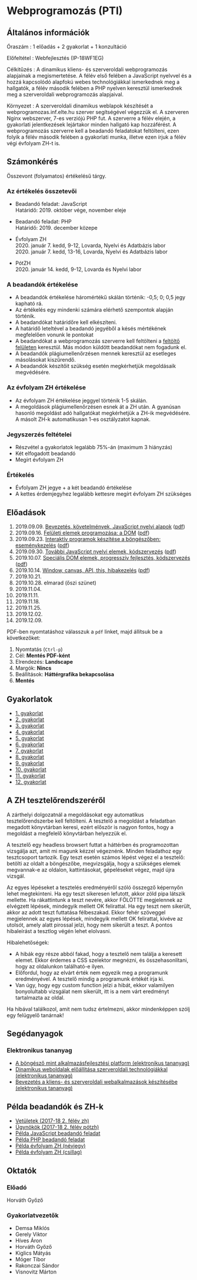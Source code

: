 # Webprogramozás (PTI)

## Általános információk

Óraszám
: 1 előadás + 2 gyakorlat + 1 konzultáció

Előfeltétel
: Webfejlesztés (IP-18WF1EG)

Célkitűzés
: A dinamikus kliens- és szerveroldali webprogramozás alapjainak a megismertetése. A félév első felében a JavaScript nyelvvel és a hozzá kapcsolódó alapfokú webes technológiákkal ismerkednek meg a hallgatók, a félév második felében a PHP nyelven keresztül ismerkednek meg a szerveroldali webprogramozás alapjaival.

Környezet
: A szerveroldali dinamikus weblapok készítését a webprogramozas.inf.elte.hu szerver segítségével végezzük el. A szerveren Nginx webszerver, 7-es verziójú PHP fut. A szerverre a félév elején, a gyakorlati jelentkezések lejártakor minden hallgató kap hozzáférést. A webprogramozás szerverre kell a beadandó feladatokat feltölteni, ezen folyik a félév második felében a gyakorlati munka, illetve ezen írjuk a félév végi évfolyam ZH-t is.

## Számonkérés

Összevont (folyamatos) értékelésű tárgy.

### Az értékelés összetevői

<!-- * Beadandó feladat (PTI): [JavaScript](#!/subjects/webprog-pti#javascript-beadandó-(pti)-%E2%80%93-robotkaland)   -->
* Beadandó feladat: JavaScript  
    Határidő: 2019. október vége, november eleje  
    <!-- Határidő: 2019. április 23. éjfél   -->
    <!-- [Beadás](http://webprogramozas.inf.elte.hu/ebr) -->

<!-- * Beadandó feladat: [PHP](#!/subjects/webprog-pti#php-beadandó-(pti)-%E2%80%93-robotkaland)   -->
* Beadandó feladat: PHP  
    Határidő: 2019. december közepe  
    <!-- Határidő: 2019. május 28.   -->
    <!-- [Beadás](http://webprogramozas.inf.elte.hu/ebr) -->

<!-- * [Évfolyam ZH](#!/subjects/webprog-pti/zh/avengers)   -->
* Évfolyam ZH  
    2020. január 7. kedd, 9-12, Lovarda, Nyelvi és Adatbázis labor  
    2020. január 7. kedd, 13-16, Lovarda, Nyelvi és Adatbázis labor

<!-- * [PótZH](#!/subjects/webprog-pti/zh/thor)   -->
* PótZH  
    2020. január 14. kedd, 9-12, Lovarda és Nyelvi labor

### A beadandók értékelése

* A beadandók értékelése háromértékű skálán történik: -0,5; 0; 0,5 jegy kapható rá.
* Az értékelés egy mindenki számára elérhető szempontok alapján történik.
* A beadandókat határidőre kell elkészíteni.
* A határidő leteltével a beadandó jegyéből a késés mértékének megfelelően vonunk le pontokat
* A beadandókat a webprogramozás szerverre kell feltölteni a [feltöltő felületen](http://webprogramozas.inf.elte.hu/ebr) keresztül. Más módon küldött beadandókat nem fogadunk el.
* A beadandók plágiumellenőrzésen mennek keresztül az esetleges másolásokat kiszűrendő.
* A beadandók készítőit szükség esetén megkérhetjük megoldásaik megvédésére.

### Az évfolyam ZH értékelése

* Az évfolyam ZH értékelése jeggyel történik 1-5 skálán.
* A megoldások plágiumellenőrzésen esnek át a ZH után. A gyanúsan hasonló megoldást adó hallgatókat megkérhetjük a ZH-ik megvédésére. A másolt ZH-k automatikusan 1-es osztályzatot kapnak.

### Jegyszerzés feltételei

* Részvétel a gyakorlatok legalább 75%-án (maximum 3 hiányzás)
* Két elfogadott beadandó
* Megírt évfolyam ZH

### Értékelés

* Évfolyam ZH jegye + a két beadandó értékelése
* A kettes érdemjegyhez legalább kettesre megírt évfolyam ZH szükséges

## Előadások

1. 2019.09.09. [Bevezetés, követelmények, JavaScript nyelvi alapok](http://webprogramozas.inf.elte.hu/webprog/ea/01/) ([pdf](http://webprogramozas.inf.elte.hu/webprog/ea/01/?print-pdf))
2. 2019.09.16. [Felületi elemek programozása: a DOM](http://webprogramozas.inf.elte.hu/webprog/ea/02/) ([pdf](http://webprogramozas.inf.elte.hu/webprog/ea/02/?print-pdf))
3. 2019.09.23. [Interaktív programok készítése a böngészőben: eseménykezelés](http://webprogramozas.inf.elte.hu/webprog/ea/03/) ([pdf](http://webprogramozas.inf.elte.hu/webprog/ea/03/?print-pdf))
4. 2019.09.30. [További JavaScript nyelvi elemek, kódszervezés](http://webprogramozas.inf.elte.hu/webprog/ea/04/) ([pdf](http://webprogramozas.inf.elte.hu/webprog/ea/04/?print-pdf))
5. 2019.10.07. [Speciális DOM elemek, progresszív fejlesztés, kódszervezés](http://webprogramozas.inf.elte.hu/webprog/ea/05/) ([pdf](http://webprogramozas.inf.elte.hu/webprog/ea/05/?print-pdf))
6. 2019.10.14. [Window, canvas, API, this, hibakezelés](http://webprogramozas.inf.elte.hu/webprog/ea/06/) ([pdf](http://webprogramozas.inf.elte.hu/webprog/ea/06/?print-pdf))
7. 2019.10.21. 
8. 2019.10.28. elmarad (őszi szünet)
9. 2019.11.04. 
10. 2019.11.11. 
11. 2019.11.18. 
12. 2019.11.25. 
13. 2019.12.02. 
14. 2019.12.09. 

PDF-ben nyomtatáshoz válasszuk a `pdf` linket, majd állítsuk be a következőket:

1. Nyomtatás (`Ctrl-p`)
2. Cél: **Mentés PDF-ként**
3. Elrendezés: **Landscape**
4. Margók: **Nincs**
5. Beállítások: **Háttérgrafika bekapcsolása**
6. **Mentés**

## Gyakorlatok

- [1. gyakorlat](#!/subjects/webprog-pti/gyak/01)
- [2. gyakorlat](#!/subjects/webprog-pti/gyak/02)
- [3. gyakorlat](#!/subjects/webprog-pti/gyak/03)
- [4. gyakorlat](#!/subjects/webprog-pti/gyak/04)
- [5. gyakorlat](#!/subjects/webprog-pti/gyak/05)
- [6. gyakorlat](#!/subjects/webprog-pti/gyak/06)
- [7. gyakorlat](#!/subjects/webprog-pti/gyak/07)
- [8. gyakorlat](#!/subjects/webprog-pti/gyak/08)
- [9. gyakorlat](#!/subjects/webprog-pti/gyak/09)
- [10. gyakorlat](#!/subjects/webprog-pti/gyak/10)
- [11. gyakorlat](#!/subjects/webprog-pti/gyak/11)
- [12. gyakorlat](#!/subjects/webprog-pti/gyak/12)

<!-- 
<style>
table.robot {
  border-collapse: collapse;
}
.robot td {
  width: 20px;
  height: 20px;
  border: 1px solid gray
}
.mezo {
  background-color: lightgray;
}
.futoszalag {
  background-color: lightblue;
}
.forgato {
  background-color: orange;
}
.start {
  background-color: lightgreen;
}
.cel {
  background-color: darkgreen;
}
.godor {
  background-color: black;
}
.jobb.fal {
  border-right: 4px solid yellow;
}
.bal.fal {
  border-left: 4px solid yellow;
}
.fent.fal {
  border-top: 4px solid yellow;
}
.lent.fal {
  border-bottom: 4px solid yellow;
}
main img {
  max-width: 80%;
}
</style>

## JavaScript beadandó (PTI) -- Robotkaland

:::center aligned walle
![](/assets/images/webfejl2/walle.jpg)
:::

Wall-E, a kis robot egy hatalmas űrhajó alsó szintjén a gépházban dolgozik. Egy nap az űrhajó meteorzáporba kerül, és az egyik meteor lyukat üt az űrhajó testén. A sérülés olyan veszélyes, hogy az automata védelmi rendszer azonnal lezárja ezt a szintet, így emberek nem tudnak a gépházba bemenni. Egyedül Wall-E tartózkodik a gépházban, akinek utasításokat adhatunk. Wall-E memóriája azonban véges, így egyszerre csak 5 parancsot tud megjegyezni és végrehajtani, majd újra és újra be kell őt programozni a következő lépésekre. Ráadásul a meteor a kommunikációs egységet is megrongálta, így mindig csak 9 véletlenszerű utasítás közül választhatjuk ki az 5 parancsot. A dolgot azonban a terep is nehezíti: ami a mindennapi munkát segítette, az most itt akár hátráltathatja is a haladást. A gépházban ugyanis futószalagok, forgatók és gödrök vannak, amelyek befolyásolják a robot mozgását.
Segíts Wall-E-nak eljutni a gépházban a sérülés helyére és megjavítani azt!

### A főoldal

A nyitóoldalon legyen lehetőség pályát választani. Készítsünk elő két pályát: egy kisebbet és egy nagyobbat. A választás után megjelenik a játék oldala, ahol elkezdődik a játék.

### A játék fázisai

<table border="1">
    <tr><td>
    <table class="robot">
        <tr>
            <td class="mezo"></td>
            <td class="cel">✹</td>
            <td class="mezo"></td>
            <td class="mezo"></td>
            <td class="godor"></td>
            <td class="mezo"></td>
        </tr>
        <tr>
            <td class="mezo"></td>
            <td class="futoszalag">⮦</td>
            <td class="futoszalag">⮢</td>
            <td class="mezo"></td>
            <td class="mezo"></td>
            <td class="mezo"></td>
        </tr>
        <tr>
            <td class="mezo"></td>
            <td class="futoszalag">↓</td>
            <td class="futoszalag">⮤</td>
            <td class="futoszalag">←</td>
            <td class="futoszalag">←</td>
            <td class="futoszalag">←</td>
        </tr>
        <tr>
            <td class="mezo"></td>
            <td class="forgato">↺</td>
            <td class="mezo jobb fal"></td>
            <td class="mezo bal fent fal"></td>
            <td class="mezo"></td>
            <td class="mezo"></td>
        </tr>
        <tr>
            <td class="mezo"></td>
            <td class="mezo"></td>
            <td class="godor"></td>
            <td class="mezo"></td>
            <td class="start">⮘</td>
            <td class="mezo"></td>
        </tr>
    </table>
    </td></tr>
    <tr>
        <td>
            9 véletlenszerűen generált kártya
        </td>
    </tr>
    <tr>
        <td>
            5 kiválasztott kártya
        </td>
    </tr>
</table>

#### 0. Előkészületek

Adott egy NxM-es pálya, minden mezője a következő lehet:

- padló (`▩`)
- futószalag (`←`,`↑`,`→`,`↓`,`⮠`,`⮡`,`⮢`,`⮣`,`⮤`,`⮥`,`⮦`,`⮧`)
- forgató (`↺`,`↻`)
- gödör (`◼`)
- start pont egy alap kiindulási iránnyal
- sérülés (`✹`)

A mezők között fal is lehet, ezen a robot nem tud átmenni. A pályát gödör veszi körbe; a pályáról lelépve ebbe zuhanunk. A robot a start pontról indul, a megadott irányba néz (`⮘`,`⮙`,`⮚`,`⮛`). A játék a következő lépésekből áll.

#### 1. Utasítások generálása

A kiindulási utasításkészlet a következő:

- 1 lépés előre (3db) `⭢`
- 2 lépés előre (3db) `⮆`
- 3 lépés előre (3db) `⇶`
- fordulj balra (3db) `⬏`
- fordulj jobbra (3db) `⬎`
- fordulj meg (3db) `⮌`
- tolass (3db) `⭠`

Ebből kell 9 utasítást véletlenszerűen kiválasztania a gépnek, és a képernyőn megjeleníteni.

#### 2. Utasítások kiválasztása

A feltüntetett 9 utasítás közül kell 5 kártyát kiválasztanunk adott idő alatt, és ezeket az utasításregiszterekbe rakni. Az utasításregiszterek minden kör kezdetén üresek. A választás kattintással történik, és az utasításregisztereket balról jobbra folyamatosan töltjük föl. Visszalépési lehetőség nincs az adott körben. A rendelkezésre álló idő a pályához tartozik, értékét fel kell tüntetni másodpercenként. Ha az idő letelik, akkor az utasításregisztereket a lehetőségek közül véletlenszerűen feltölti a gép. Ha az idő letelte előtt beteltek a regiszterek, akkor a következő fázis jön (utasítások végrehajtása).

#### 3. Utasítások végrehajtása

Ekkor egyesével végrehajtjuk a kiválasztott 5 utasítást. Minden utasításnál először a robot mozog, majd a pálya a következő sorrendben:

1. A robot mozog a megadott irányban (ha tud, pl. falon nem tud átmenni).
2. Futószalag tol rajta egyet a megadott irányban. Ha ekkor olyan futószalag elemre érkezik, amelyik kanyarodik, akkor a robot is elfordul. (Ha csak ráléptünk egy ilyen kanyarodó futószalagra, akkor nem fordulunk, hanem az a kimeneti irányában tol minket.)
3. A forgatók az adott irányban 90 fokkal elforgatnak.

Ha gödörbe esünk közben (vagy lelépünk a pályáról), akkor veszítettünk. Ha elérjük a sérülés helyét, akkor nyertünk. Ha mind az 5 utasítás végrehajtódott, akkor az 1. ponttól (utasítások generálása) folytatjuk.

A mozgatások fél másodpercenként kövessék egymást, a felületen jelezni kell, melyik kártya végrehajtása aktuális.

#### 4. Nyer/veszít

A nyerés vagy veszítés tényét kiírjuk a képernyőre.


### Működés és segítség

Nincs elvárás arra vonatkozóan, hogy milyen technológiával (táblázat vagy canvas) oldod meg a feladatot, továbbá a megjelenést és működést illetően sincsenek kőbe vésett elvárások.

#### Pályaleírás

Érdemes a pályaleírást valamilyen adatszerkezetben megadni. Ez nemcsak a két előre megadott pálya megjelenítését segíti, de a PHP-s beadandónál az adatbázisban való tárolást is megkönnyíti. A leírás pl. történhet így:

```js
{
    tabla: [
        "▩▩▩◼↑▩▩▩✹▩▩▩",
        "▩▩▩▩↑▩▩▩▩▩▩▩",
        "▩▩▩▩⮤←←←←←←↺▩▩",
        "▩▩▩▩▩▩▩▩▩▩▩▩",
        "▩◼◼▩▩▩▩▩⮘▩▩▩",
    ],
    falak: [
        {sor: 5, oszlop: 6, oldal: "lent"}, // az 5. sor 6. cellájának alsó részén van a fal
        {sor: 5, oszlop: 6, oldal: "balra"},
    ],
    ido: 5000       // 5s van a kártyák kiválasztására
}
```

#### Időzített léptetés

A kártyák feldolgozását fél másodpercenként kell léptetni. Ehhez időzítőt kell használni. Az alábbiakban az látható, hogyan lehet pl. egy ciklusból eljutni az időzített léptetésig.

A kiindulási pont egy sima ciklus, amiben a feldolgozás most egy sima konzolra írás.

```js
function vegrehajtas() {
  for (let i = 0; i < 5; i++) {
    console.log("feldolgoz", i)
  }
}
```

A számlálós ciklust átírhatjuk elöltesztelősre:

```js
function vegrehajtas(i = 0) {
  while (i < 5) {
    console.log("feldolgoz", i)
    i = i + 1
  }
}
```

Ebből már könnyű az ismétlődést rekurzióval megoldani, tulajdonképpen a `while` helyett `if`-et kell írni, és a végén egy rekurzív hívást elhelyezni:

```js
function vegrehajtas(i = 0) {
  if (i < 5) {
    console.log("feldolgoz", i)
    processWithLoop3(i + 1)
  }
}
```

Az időzítés hasonló a rekurzióhoz, csak nem szinkron közvetlen hívás van, hanem egy aszinkron közvetett:

```js
function vegrehajtas(i = 0) {
  if (i < 5) {
    console.log("feldolgoz", i)
    setTimeout(() => processWithTimeout(i + 1), 500)
  }
}
```

A lényeg, hogy egy állapotváltozóba ki kell szervezni, hogy kell-e újra időzítőt hívni. A mi esetünkben ez az `i` változó volt.


### Pontozás

Ha szükséges, akkor a pályák átalakíthatók a lenti feltételek kielégítése végett.

#### Kötelező (enélkül nincs jegy):

- Legalább 1 pálya megjelenik.
- Robot, sérülés, gödör van.
- Az utasításkészlet elemei megjelennek és rájuk kattintva a robot mozgatható.
- Végállapot kezelése: nyerés (sérülés helyére eljut) vagy vesztés (gödörbe esik) eldöntése és megjelenítése.

#### Nem kötelező

- A pályák választhatóak, a kiválasztott pálya megjelenik. (1 pont)
- Működik az utasítások generálása (1 pont)
- Működik az utasítások kiválasztása (1 pont)
- Van időlimit az utasítások kiválasztására, és ha letelik, akkor automatikusan feltöltődnek az utasításregiszterek (1 pont)
- Az utasítások végrehajtása megtörténik (1 pont)
- Az utasítások végrehajtása léptetve fél másodpercenként történik (2 pont)
- Van forgató és helyesen működik (1 pont)
- Van egyenes futószalag és helyesen működik (1 pont)
- Van kanyarodó futószalag és helyesen működik (futószalagról vagy pályaelemről odalépve) (1 pont)
- Nincs nagyobb programhiba, nem csalhatók elő furcsa jelenségek (1 pont)
- 1 hét késés (-2 pont)
- 2 hét késés (-4 pont)
- 2 hétnél több késés (nincs elfogadva a beadandó, nincs jegy)

### Értékelés:

- 0-4 pont: -0,5
- 5-8 pont: 0
- 9-11 pont: +0,5

### Beadás

A megoldásokat a webprogramozas.inf.elte.hu szerver [beadási felületén](http://webprogramozas.inf.elte.hu/ebr) kell megtenni.

Határidő: 2019. április 23. éjfél
-->

<!-- 
## PHP beadandó (PTI) -- Robotkaland

Wall-E kalandjai a szerveroldalon folytatódnak. Egészítsd ki a JavaScript beanadóban megírt játékot szerveroldali funkcionalitással.

### Feladatok

1. **Főoldal** A főoldalon legyen egy logó és egy rövid leírás a játékról.

2. **Próbajáték** A főoldalon legyen egy link, amelyre kattintva bejön az első beadandó oldala, és ahol bárki játszhat a játékkal.

3. **Regisztráció** Legyen lehetőség regisztrálni az alkalmazásba. Ehhez név, jelszó, email cím megadása szükséges. Mindegyik kötelező mező, email cím formátumának ellenőrzése szükséges (a formátum legyen feltüntetve az email mező környékén, pl. placeholderként).

4. **Hitelesítés** Legyen lehetőség bármikor belépni az alkalmazásba. Ehhez az email címet és jelszót kell megadni, mindkettő kötelező legyen, és vizsgáljuk az email mező megfelelő formátumát! Bejelentkezés után a regisztrációkor megadott név jelenik meg a felületeken. Bejelentkezett felhasználónak kilépésre is lehetőséget kell adni.

5. **Pályalista** Bejelentkezés után egy listaoldalra kerülünk, ahol a rendszerben tárolt pályák kerülnek felsorolásra. Egy pályánál fel kell tüntetni a nevét (pl. vagy azonosítóját, pl. "Advanced13"), a nehézségét, hányan oldották már meg, illetve a bejelentkezett felhasználó megoldotta-e már.

6. **Játék egy pályával** A listában egy pályára kattintva egy másik oldalon a kiválasztott pályával lehet játszani. A játék végeztével a sikerességet AJAX hívással kell a szerverrel közölni és elmenteni a játékhoz, válaszként pedig az adott pályát sikeresen elvégzett játékosok listáját kell visszaadni és megjeleníteni.

7. **Új pálya** Legyen egy speciális felhasználó (név: admin, email: admin@admin.hu, jelszó: admin), aki belépve még egy funkcióhoz hozzáfér: új pálya felviteléhez. Itt megadhatja az új pálya nevét, nehézségét, és szerkesztheti a pályaelemeket: hányszor hányas a tábla, az egyes mezőkön milyen elemek vannak, Wall-E honnan indul, milyen irányba néz, hol van a sérülés. Hogy ezek megadása miként történik, nincs megkötve. 
    
    - Lehet az, hogy valaki kirajzolja a pályát, és egy palettából a megfelelő elemet kiválasztva a pályán kattintással jelöli meg, hol mi van.
    - Lehet az is, hogy valaki egy `textarea`-ban egy olyan JSON szöveg szerkesztését követeli meg, amit a JavaScript beadandóban pályaleírásként ötletként már megadtam (esetleg saját JSON formátumot). A JSON helyességét feltételezhetjük, ellenőrizni nem kell.

        ```json
        {
            tabla: [
                "▩▩▩◼↑▩▩▩✹▩▩▩",
                "▩▩▩▩↑▩▩▩▩▩▩▩",
                "▩▩▩▩⮤←←←←←←↺▩▩",
                "▩▩▩▩▩▩▩▩▩▩▩▩",
                "▩◼◼▩▩▩▩▩⮘▩▩▩",
            ],
            falak: [
                {sor: 5, oszlop: 6, oldal: "lent"},
                {sor: 5, oszlop: 6, oldal: "balra"},
            ],
            ido: 5000
        }
        ```

        Elmentve az új pálya megjelenik a listaoldalon.

        Az admin képes a pályákat törölni is.


### Beadás

A megoldásokat a [beadási felületen](http://webprogramozas.inf.elte.hu/ebr) keresztül kell feltölteni. Ehhez az elkészült alkalmazást be kell csomagolni ZIP formátumba, ugyanis csak így fogadja el a feltöltő felület.

Határidő: 2019. május 28. éjfél


### Pontozás

- Főoldal: A főoldalról a játék elérhető és játszható.  (kötelező)
- Regisztráció: Lehet regisztrálni, és a regisztrált adatokkal bejelentkezni. (1 pont)
- Hitelesítés: Be és ki lehet jelentkezni. (kötelező)
- Pályalista: Bejelentkezve megjelenik egy pályalista a pályák nevével és nehézségével. (kötelező)
- Pályalista: A pályalista feltünteti a teljesítők számát. (1 pont)
- Pályalista: A pályalista feltünteti azt, hogy a bejelentkezett felhasználó megoldotta-e már. (1 pont)
- Játék: Egy pályát választva, az játszható. (kötelező)
- Játék: Bejelentkezett felhasználó sikeres megoldás után a sikerességet elmenti a szerveren. (1 pont)
- Játék: Bejelentkezett felhasználó sikeres megoldás után a sikerességet elmenti a szerveren, a mentéshez és a teljesítők listája lekérdezéséhez AJAX technológiát használ. (2 pont)
- Új pálya: Az admin felhasználónak elérhető az új pálya felvétele, és ott új pályát tud felvenni. (2 pont)
- Pálya törlése: Az admin felhasználó tud pályát törölni. (1 pont)
- Nincs nagyobb programhiba, nem csalhatók elő furcsa jelenségek (2 pont)
- Május 24-ig beadja (+2 pont)
- 1 hét késés (-2 pont)
- 2 hét késés (-4 pont)
- 2 hétnél több késés (nincs elfogadva a beadandó, nincs jegy)

### Értékelés:

- 0-4 pont: -0,5
- 5-8 pont: 0
- 9-11: +0,5
-->

## A ZH tesztelőrendszeréről

A zárthelyi dolgozatnál a megoldásokat egy automatikus tesztelőrendszerbe kell feltölteni. A tesztelő a megoldást a feladatban megadott könyvtárban keresi, ezért először is nagyon fontos, hogy a megoldást a megfelelő könyvtárban helyezzük el.

A tesztelő egy headless browsert futtat a háttérben és programozottan vizsgálja azt, amit mi magunk kézzel végeznénk. Minden feladathoz egy tesztcsoport tartozik. Egy teszt esetén számos lépést végez el a tesztelő: betölti az oldalt a böngészőbe, megvizsgálja, hogy a szükséges elemek megvannak-e az oldalon, kattintásokat, gépeléseket végez, majd újra vizsgál.

Az egyes lépéseket a tesztelés eredményéről szóló összegző képernyőn lehet megtekinteni. Ha egy teszt sikeresen lefutott, akkor zöld pipa látszik mellette. Ha rákattintunk a teszt nevére, akkor FÖLÖTTE megjelennek az elvégzett lépések, mindegyik mellett OK felirattal. Ha egy teszt nem sikerült, akkor az adott teszt futtatása félbeszakad. Ekkor fehér szöveggel megjelennek az egyes lépések, mindegyik mellett OK felirattal, kivéve az utolsót, amely alatt pirossal jelzi, hogy nem sikerült a teszt. A pontos hibaleírást a tesztlog végén lehet elolvasni. 

Hibalehetőségek:
- A hibák egy része abból fakad, hogy a tesztelő nem találja a keresett elemet. Ekkor érdemes a CSS szelektor megnézni, és összehasonlítani, hogy az oldalunkon található-e ilyen.
- Előfordul, hogy az elvárt érték nem egyezik meg a programunk eredményével. A tesztelő mindig a programunk értékét írja ki.
- Van úgy, hogy egy custom function jelzi a hibát, ekkor valamilyen bonyolultabb vizsgálat nem sikerült, itt is a nem várt eredményt tartalmazta az oldal.

Ha hibával találkozol, amit nem tudsz értelmezni, akkor mindenképpen szólj egy felügyelő tanárnak!


## Segédanyagok

### Elektronikus tananyag

* [A böngésző mint alkalmazásfejlesztési platform (elektronikus tananyag)](http://webprogramozas.inf.elte.hu/tananyag/kliens/)
* [Dinamikus weboldalak előállítása szerveroldali technológiákkal (elektronikus tananyag)](http://webprogramozas.inf.elte.hu/tananyag/szerver/)
* [Bevezetés a kliens- és szerveroldali webalkalmazások készítésébe (elektronikus tananyag)](http://webprogramozas.inf.elte.hu/tananyag/wf2/index.html)

## Példa beadandók és ZH-k

* [Vetületek (2017-18 2. félév zh)](http://webprogramozas.inf.elte.hu/webfejl2/gyak/vetuletek.html)
* [Ügynökök (2017-18 2. félév pótzh)](http://webprogramozas.inf.elte.hu/webfejl2/gyak/ugynokok.html)
* [Példa JavaScript beadandó feladat](http://webprogramozas.inf.elte.hu/webfejl2/gyak/js_grafilogika.html)
* [Példa PHP beadandó feladat](http://webprogramozas.inf.elte.hu/webfejl2/gyak/php_grafilogika.html)
* [Példa évfolyam ZH (névjegy)](http://webprogramozas.inf.elte.hu/webfejl2/gyak/pelda_zh.html)
* [Példa évfolyam ZH (csillag)](http://webprogramozas.inf.elte.hu/webfejl2/gyak/pelda_zh2.html)

## Oktatók

### Előadó

Horváth Győző

### Gyakorlatvezetők

* Demsa Miklós
* Gerely Viktor
* Híves Áron
* Horváth Győző
* Kiglics Mátyás
* Móger Tibor
* Rakonczai Sándor
* Visnovitz Márton
